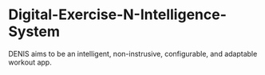 # Digital-Exercise-N-Intelligence-System
DENIS aims to be an intelligent, non-instrusive, configurable, and adaptable workout app.
